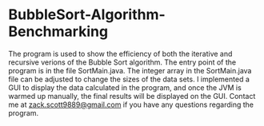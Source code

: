 # BubbleSort-Algorithm-Benchmarking
The program is used to show the efficiency of both the iterative and recursive verions of the Bubble Sort algorithm. The entry point of the program is in the file SortMain.java. The integer array in the SortMain.java file can be adjusted to change the sizes of the data sets. I implemented a GUI to display the data calculated in the program, and once the JVM is warmed up manually, the final results will be displayed on the GUI. Contact me at zack.scott9889@gmail.com if you have any questions regarding the program.
